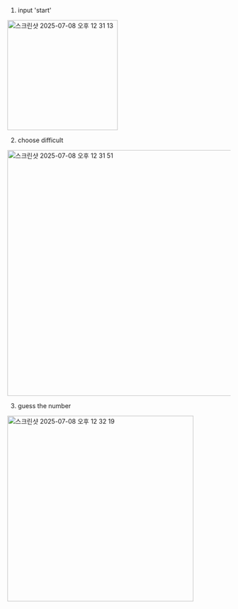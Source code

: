 1. input 'start'
  <img width="249" alt="스크린샷 2025-07-08 오후 12 31 13" src="https://github.com/user-attachments/assets/413f1937-a73d-415f-ba04-cb7125f6a013" />

2. choose difficult
  <img width="556" alt="스크린샷 2025-07-08 오후 12 31 51" src="https://github.com/user-attachments/assets/b99caf85-22bb-4a75-8938-3160b1c31ab4" />

3. guess the number
  <img width="420" alt="스크린샷 2025-07-08 오후 12 32 19" src="https://github.com/user-attachments/assets/f1a49980-a143-42a1-8c8a-a56fd0659695" />
